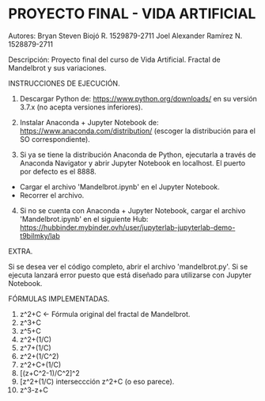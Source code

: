 # PROYECTO FINAL - VIDA ARTIFICIAL

Autores: Bryan Steven Biojó R.     1529879-2711
         Joel Alexander Ramírez N. 1528879-2711
         
Descripción: Proyecto final del curso de Vida Artificial. Fractal de Mandelbrot y sus variaciones.


INSTRUCCIONES DE EJECUCIÓN.

1. Descargar Python de: https://www.python.org/downloads/ en su versión 3.7.x (no acepta versiones inferiores).

2. Instalar Anaconda + Jupyter Notebook de: https://www.anaconda.com/distribution/ (escoger la distribución para el SO correspondiente).

3. Si ya se tiene la distribución Anaconda de Python, ejecutarla a través de Anaconda Navigator y abrir Jupyter Notebook en localhost. El puerto por defecto es el 8888.
- Cargar el archivo 'Mandelbrot.ipynb' en el Jupyter Notebook.
- Recorrer el archivo.

4. Si no se cuenta con Anaconda + Jupyter Notebook, cargar el archivo 'Mandelbrot.ipynb' en el siguiente Hub: https://hubbinder.mybinder.ovh/user/jupyterlab-jupyterlab-demo-t9bilmky/lab


EXTRA.

Si se desea ver el código completo, abrir el archivo 'mandelbrot.py'. Si se ejecuta lanzará error puesto que está diseñado para utilizarse con Jupyter Notebook.


FÓRMULAS IMPLEMENTADAS.

1) z^2+C <- Fórmula original del fractal de Mandelbrot.
2) z^3+C
3) z^5+C
4) z^2+(1/C)
5) z^7+(1/C)
6) z^2+(1/C^2)
7) z^2+C+(1/C)
8) [(z+C^2-1)/C^2]^2 
9) [z^2+(1/C) interseccción z^2+C (o eso parece).
10) z^3-z+C
